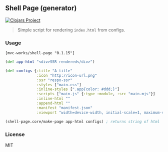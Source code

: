 
Shell Page (generator)
----

[![Clojars Project](https://img.shields.io/clojars/v/mvc-works/shell-page.svg)](https://clojars.org/mvc-works/shell-page)

> Simple script for rendering `index.html` from configs.

### Usage

```edn
[mvc-works/shell-page "0.1.15"]
```

```clojure
(def app-html "<div>SSR rendered</div>")

(def configs {:title "A title"
              :icon "http://icon-url.png"
              :ssr "respo-ssr"
              :styles ["main.css"]
              :inline-styles [".app{color: #ddd;}"]
              :scripts ["main.js" {:type :module, :src "main.mjs"}]
              :inline-html ""
              :append-html ""
              :manifest "manifest.json"
              :viewport "width=device-width, initial-scale=1, maximum-scale=1.0, user-scalable=no"})

(shell-page.core/make-page app-html configs) ; returns string of html
```

### License

MIT
